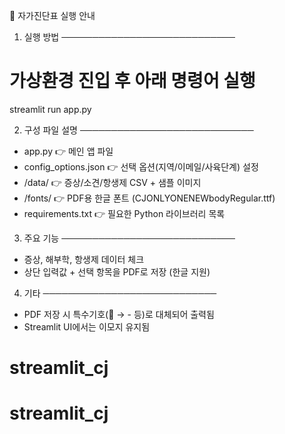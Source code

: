 🧬 자가진단표 실행 안내

1. 실행 방법
────────────────────────────
# 가상환경 진입 후 아래 명령어 실행
streamlit run app.py

2. 구성 파일 설명
────────────────────────────
- app.py                 👉 메인 앱 파일
- config_options.json    👉 선택 옵션(지역/이메일/사육단계) 설정
- /data/                 👉 증상/소견/항생제 CSV + 샘플 이미지
- /fonts/                👉 PDF용 한글 폰트 (CJONLYONENEWbodyRegular.ttf)
- requirements.txt       👉 필요한 Python 라이브러리 목록

3. 주요 기능
────────────────────────────
- 증상, 해부학, 항생제 데이터 체크
- 상단 입력값 + 선택 항목을 PDF로 저장 (한글 지원)

4. 기타
────────────────────────────
- PDF 저장 시 특수기호(📅 → - 등)로 대체되어 출력됨
- Streamlit UI에서는 이모지 유지됨
# streamlit_cj
# streamlit_cj
